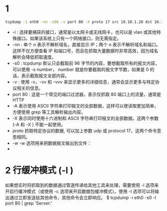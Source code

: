 
# 1 
```sh
tcpdump -i eth0 -nn -s96 -v port 80 -X proto 17 src 10.10.1.20 dst 10.10.1.20 -w test.pcap
```


- -i : 选择要捕获的接口，通常是以太网卡或无线网卡，也可以是 vlan 或其他特殊接口。如果该系统上只有一个网络接口，则无需指定。
- -nn : 单个 n 表示不解析域名，直接显示 IP；两个 n 表示不解析域名和端口。这样不仅方便查看 IP 和端口号，而且在抓取大量数据时非常高效，因为域名解析会降低抓取速度。
- -s0 : tcpdump 默认只会截取前 96 字节的内容，要想截取所有的报文内容，可以使用 -s number， number 就是你要截取的报文字节数，如果是 0 的话，表示截取报文全部内容。
- -v : 使用 -v，-vv 和 -vvv 来显示更多的详细信息，通常会显示更多与特定协议相关的信息。
- port 80 : 这是一个常见的端口过滤器，表示仅抓取 80 端口上的流量，通常是 HTTP
-  -A 表示使用 ASCII 字符串打印报文的全部数据，这样可以使读取更加简单，方便使用 grep 等工具解析输出内容。
- -X 表示同时使用十六进制和 ASCII 字符串打印报文的全部数据。这两个参数 (-A 和 -X ) 不能一起使用。
- proto 抓取特定协议的数据, 可以加上参数 udp 或 protocol 17，这两个命令意思相同。
- -w -w 选项用来把数据报文输出到文件：
- 

# 2 行缓冲模式 (-l )

如果想实时将抓取到的数据通过管道传递给其他工具来处理，需要使用 -l 选项来开启行缓冲模式（或使用 -c 选项来开启数据包缓冲模式）。使用 -l 选项可以将输出通过立即发送给其他命令，其他命令会立即响应。
$ tcpdump -i eth0 -s0 -l port 80 | grep 'Server:'
